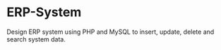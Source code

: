 # ERP-System
Design ERP system using PHP and MySQL to insert, update, delete and search system data.
